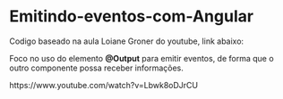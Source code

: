 # Emitindo-eventos-com-Angular

<p>Codigo baseado na aula Loiane Groner do youtube, link abaixo:</p>
<p>Foco no uso do elemento <strong>@Output</strong> para emitir eventos, de forma que o outro componente possa receber informações.</p>
<p>https://www.youtube.com/watch?v=Lbwk8oDJrCU</p>
